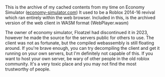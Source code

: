 This is the archive of my cached contents from my time on Economy Simulator ([economy-simulator.com](https://economy-simulator.com/)) It used to be a Roblox 2014-16 revival which ran entirely within the web browser. Included in this, is the archived version of the web client in WASM format (WebPlayer.wasm)

The owner of economy simulator, Floatzel had discontinued it in 2023, however he made the source for the servers public for others to use. The client was not as fortunate, but the compiled webassembly is still floating around.
If you're brave enough, you can try decompiling the client and get it running on your own servers, but I'm definitely not capable of this.
If you want to host your own server, be wary of other people in the old roblox community. It's a very toxic place and you may not find the most trustworthy of people.
